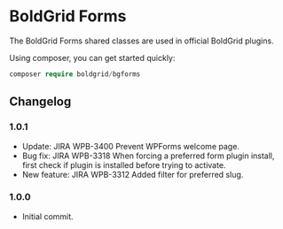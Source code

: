 # BoldGrid Forms

The BoldGrid Forms shared classes are used in official BoldGrid plugins.

Using composer, you can get started quickly:

```php
composer require boldgrid/bgforms

```

## Changelog ##

### 1.0.1 ###
* Update:		JIRA WPB-3400	Prevent WPForms welcome page.
* Bug fix:		JIRA WPB-3318	When forcing a preferred form plugin install, first check if plugin is installed before trying to activate.
* New feature:	JIRA WPB-3312	Added filter for preferred slug.

### 1.0.0 ###
* Initial commit.
